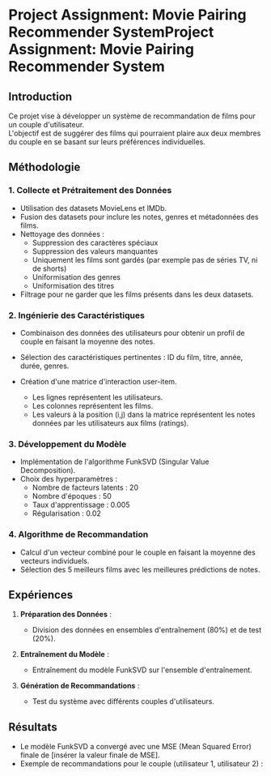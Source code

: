 # Project Assignment: Movie Pairing Recommender SystemProject Assignment: Movie Pairing Recommender System

## Introduction

Ce projet vise à développer un système de recommandation de films pour un couple d'utilisateur.\
L'objectif est de suggérer des films qui pourraient plaire aux deux membres du couple en se basant sur leurs préférences individuelles.

## Méthodologie

### 1. Collecte et Prétraitement des Données

- Utilisation des datasets MovieLens et IMDb.
- Fusion des datasets pour inclure les notes, genres et métadonnées des films.
- Nettoyage des données :
    - Suppression des caractères spéciaux
    - Suppression des valeurs manquantes
    - Uniquement les films sont gardés (par exemple pas de séries TV, ni de shorts)
    - Uniformisation des genres
    - Uniformisation des titres
- Filtrage pour ne garder que les films présents dans les deux datasets.

### 2. Ingénierie des Caractéristiques
- Combinaison des données des utilisateurs pour obtenir un profil de couple en faisant la moyenne des notes.
- Sélection des caractéristiques pertinentes : ID du film, titre, année, durée, genres.

- Création d'une matrice d'interaction user-item.
    - Les lignes représentent les utilisateurs.
    - Les colonnes représentent les films.
    - Les valeurs à la position (i,j) dans la matrice représentent les notes données par les utilisateurs aux films (ratings).

### 3. Développement du Modèle

- Implémentation de l'algorithme FunkSVD (Singular Value Decomposition).
- Choix des hyperparamètres :
  - Nombre de facteurs latents : 20
  - Nombre d'époques : 50
  - Taux d'apprentissage : 0.005
  - Régularisation : 0.02

### 4. Algorithme de Recommandation

- Calcul d'un vecteur combiné pour le couple en faisant la moyenne des vecteurs individuels.
- Sélection des 5 meilleurs films avec les meilleures prédictions de notes.

## Expériences

1. **Préparation des Données** :
   - Division des données en ensembles d'entraînement (80%) et de test (20%).

2. **Entraînement du Modèle** :
   - Entraînement du modèle FunkSVD sur l'ensemble d'entraînement.

3. **Génération de Recommandations** :
   - Test du système avec différents couples d'utilisateurs.

## Résultats

- Le modèle FunkSVD a convergé avec une MSE (Mean Squared Error) finale de [insérer la valeur finale de MSE].
- Exemple de recommandations pour le couple (utilisateur 1, utilisateur 2) :